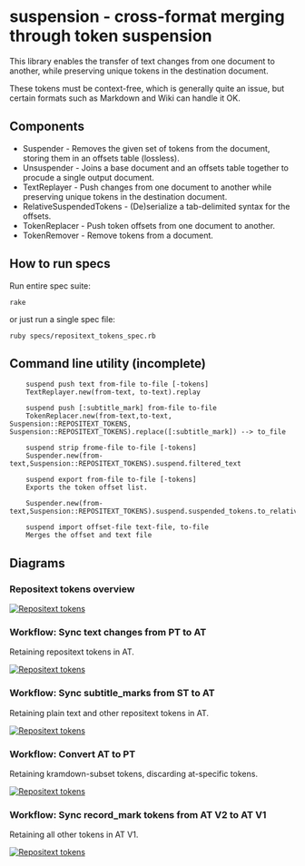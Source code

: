# suspension - cross-format merging through token suspension

This library enables the transfer of text changes from one document to another,
while preserving unique tokens in the destination document.

These tokens must be context-free, which is generally quite an issue, but certain
formats such as Markdown and Wiki can handle it OK.

## Components

* Suspender - Removes the given set of tokens from the document, storing them in an
  offsets table (lossless).
* Unsuspender - Joins a base document and an offsets table together to procude a
  single output document.
* TextReplayer - Push changes from one document to another while preserving unique
  tokens in the destination document.
* RelativeSuspendedTokens - (De)serialize a tab-delimited syntax for the offsets.
* TokenReplacer - Push token offsets from one document to another.
* TokenRemover - Remove tokens from a document.

## How to run specs

Run entire spec suite:

    rake

or just run a single spec file:

    ruby specs/repositext_tokens_spec.rb


## Command line utility (incomplete)

		suspend push text from-file to-file [-tokens]
		TextReplayer.new(from-text, to-text).replay

		suspend push [:subtitle_mark] from-file to-file
		TokenReplacer.new(from-text,to-text, Suspension::REPOSITEXT_TOKENS, Suspension::REPOSITEXT_TOKENS).replace([:subtitle_mark]) --> to_file

		suspend strip frome-file to-file [-tokens]
		Suspender.new(from-text,Suspension::REPOSITEXT_TOKENS).suspend.filtered_text

		suspend export from-file to-file [-tokens]
		Exports the token offset list.

		Suspender.new(from-text,Suspension::REPOSITEXT_TOKENS).suspend.suspended_tokens.to_relative.serialize

		suspend import offset-file text-file, to-file
		Merges the offset and text file

## Diagrams

### Repositext tokens overview

[![Repositext tokens](https://raw.github.com/imazen/suspension/master/doc/images/rt_tokens.png)](https://raw.github.com/imazen/suspension/master/doc/images/rt_tokens.png)

### Workflow: Sync text changes from PT to AT

Retaining repositext tokens in AT.

[![Repositext tokens](https://raw.github.com/imazen/suspension/master/doc/images/rt_wf_sync_text_changes_from_pt_to_at.png)](https://raw.github.com/imazen/suspension/master/doc/images/rt_wf_sync_text_changes_from_pt_to_at.png)

### Workflow: Sync subtitle_marks from ST to AT

Retaining plain text and other repositext tokens in AT.

[![Repositext tokens](https://raw.github.com/imazen/suspension/master/doc/images/rt_wf_sync_subtitle_marks_from_st_to_at.png)](https://raw.github.com/imazen/suspension/master/doc/images/rt_wf_sync_subtitle_marks_from_st_to_at.png)

### Workflow: Convert AT to PT

Retaining kramdown-subset tokens, discarding at-specific tokens.

[![Repositext tokens](https://raw.github.com/imazen/suspension/master/doc/images/rt_wf_convert_at_to_pt.png)](https://raw.github.com/imazen/suspension/master/doc/images/rt_wf_convert_at_to_pt.png)

### Workflow: Sync record_mark tokens from AT V2 to AT V1

Retaining all other tokens in AT V1.

[![Repositext tokens](https://raw.github.com/imazen/suspension/master/doc/images/rt_wf_sync_record_tokens_from_at_to_at.png)](https://raw.github.com/imazen/suspension/master/doc/images/rt_wf_sync_record_tokens_from_at_to_at.png)
